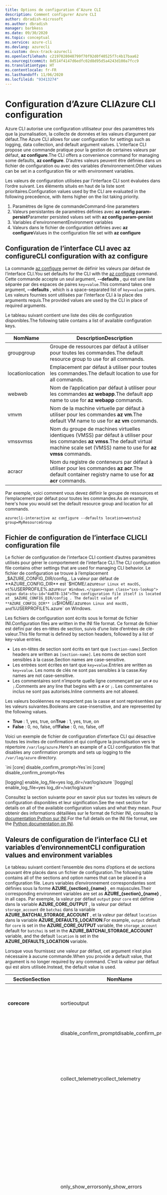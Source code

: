 ```yaml
---
title: Options de configuration d’Azure CLI
description: Comment configurer Azure CLI
author: dbradish-microsoft
ms.author: dbradish
manager: barbkess
ms.date: 09/30/2020
ms.topic: conceptual
ms.service: azure-cli
ms.devlang: azurecli
ms.custom: devx-track-azurecli
ms.openlocfilehash: c2197028048799f70f92d0f40525f7c4b17baa62
ms.sourcegitcommit: 8d514f4147d6edfc02d8d95d5a4243d100a7fcc9
ms.translationtype: HT
ms.contentlocale: fr-FR
ms.lasthandoff: 11/06/2020
ms.locfileid: "93413274"
---
```

# <a name="azure-cli-configuration"></a><span data-ttu-id="4a078-103">Configuration d’Azure CLI</span><span class="sxs-lookup"><span data-stu-id="4a078-103">Azure CLI configuration</span></span>

<span data-ttu-id="4a078-104">Azure CLI autorise une configuration utilisateur pour des paramètres tels que la journalisation, la collecte de données et les valeurs d’argument par défaut.</span><span class="sxs-lookup"><span data-stu-id="4a078-104">The Azure CLI allows for user configuration for settings such as logging, data collection, and default argument values.</span></span>
<span data-ttu-id="4a078-105">L’interface CLI propose une commande pratique pour la gestion de certaines valeurs par défaut, **az configure**.</span><span class="sxs-lookup"><span data-stu-id="4a078-105">The CLI offers a convenience command for managing some defaults, **az configure**.</span></span> <span data-ttu-id="4a078-106">D’autres valeurs peuvent être définies dans un fichier de configuration ou avec des variables d’environnement.</span><span class="sxs-lookup"><span data-stu-id="4a078-106">Other values can be set in a configuration file or with environment variables.</span></span>

<span data-ttu-id="4a078-107">Les valeurs de configuration utilisées par l’interface CLI sont évaluées dans l’ordre suivant. Les éléments situés en haut de la liste sont prioritaires.</span><span class="sxs-lookup"><span data-stu-id="4a078-107">Configuration values used by the CLI are evaluated in the following precedence, with items higher on the list taking priority.</span></span>

1. <span data-ttu-id="4a078-108">Paramètres de ligne de commande</span><span class="sxs-lookup"><span data-stu-id="4a078-108">Command-line parameters</span></span>
1. <span data-ttu-id="4a078-109">Valeurs persistantes de paramètres définies avec **az config param-persist**</span><span class="sxs-lookup"><span data-stu-id="4a078-109">Parameter persisted values set with **az config param-persist**</span></span>
1. <span data-ttu-id="4a078-110">Variables d'environnement</span><span class="sxs-lookup"><span data-stu-id="4a078-110">Environment variables</span></span>
1. <span data-ttu-id="4a078-111">Valeurs dans le fichier de configuration définies avec **az configure**</span><span class="sxs-lookup"><span data-stu-id="4a078-111">Values in the configuration file set with **az configure**</span></span>

## <a name="cli-configuration-with-az-configure"></a><span data-ttu-id="4a078-112">Configuration de l’interface CLI avec az configure</span><span class="sxs-lookup"><span data-stu-id="4a078-112">CLI configuration with az configure</span></span>

<span data-ttu-id="4a078-113">La commande [az configure](/cli/azure/reference-index#az-configure) permet de définir les valeurs par défaut de l’interface CLI.</span><span class="sxs-lookup"><span data-stu-id="4a078-113">You set defaults for the CLI with the [az configure](/cli/azure/reference-index#az-configure) command.</span></span>
<span data-ttu-id="4a078-114">Cette commande accepte un seul argument, **--defaults** , qui est une liste séparée par des espaces de paires `key=value`.</span><span class="sxs-lookup"><span data-stu-id="4a078-114">This command takes one argument, **--defaults** , which is a space-separated list of `key=value` pairs.</span></span> <span data-ttu-id="4a078-115">Les valeurs fournies sont utilisées par l’interface CLI à la place des arguments requis.</span><span class="sxs-lookup"><span data-stu-id="4a078-115">The provided values are used by the CLI in place of required arguments.</span></span>

<span data-ttu-id="4a078-116">Le tableau suivant contient une liste des clés de configuration disponibles.</span><span class="sxs-lookup"><span data-stu-id="4a078-116">The following table contains a list of available configuration keys.</span></span>

| <span data-ttu-id="4a078-117">Nom</span><span class="sxs-lookup"><span data-stu-id="4a078-117">Name</span></span> | <span data-ttu-id="4a078-118">Description</span><span class="sxs-lookup"><span data-stu-id="4a078-118">Description</span></span> |
|------|-------------|
| <span data-ttu-id="4a078-119">group</span><span class="sxs-lookup"><span data-stu-id="4a078-119">group</span></span> | <span data-ttu-id="4a078-120">Groupe de ressources par défaut à utiliser pour toutes les commandes.</span><span class="sxs-lookup"><span data-stu-id="4a078-120">The default resource group to use for all commands.</span></span> |
| <span data-ttu-id="4a078-121">location</span><span class="sxs-lookup"><span data-stu-id="4a078-121">location</span></span> | <span data-ttu-id="4a078-122">Emplacement par défaut à utiliser pour toutes les commandes.</span><span class="sxs-lookup"><span data-stu-id="4a078-122">The default location to use for all commands.</span></span> |
| <span data-ttu-id="4a078-123">web</span><span class="sxs-lookup"><span data-stu-id="4a078-123">web</span></span> | <span data-ttu-id="4a078-124">Nom de l’application par défaut à utiliser pour les commandes **az webapp**.</span><span class="sxs-lookup"><span data-stu-id="4a078-124">The default app name to use for **az webapp** commands.</span></span> |
| <span data-ttu-id="4a078-125">vm</span><span class="sxs-lookup"><span data-stu-id="4a078-125">vm</span></span> | <span data-ttu-id="4a078-126">Nom de la machine virtuelle par défaut à utiliser pour les commandes **az vm**.</span><span class="sxs-lookup"><span data-stu-id="4a078-126">The default VM name to use for **az vm** commands.</span></span> |
| <span data-ttu-id="4a078-127">vmss</span><span class="sxs-lookup"><span data-stu-id="4a078-127">vmss</span></span> | <span data-ttu-id="4a078-128">Nom du groupe de machines virtuelles identiques (VMSS) par défaut à utiliser pour les commandes **az vmss**.</span><span class="sxs-lookup"><span data-stu-id="4a078-128">The default virtual machine scale set (VMSS) name to use for  **az vmss** commands.</span></span> |
| <span data-ttu-id="4a078-129">acr</span><span class="sxs-lookup"><span data-stu-id="4a078-129">acr</span></span> | <span data-ttu-id="4a078-130">Nom du registre de conteneurs par défaut à utiliser pour les commandes **az acr**.</span><span class="sxs-lookup"><span data-stu-id="4a078-130">The default container registry name to use for **az acr** commands.</span></span> |

<span data-ttu-id="4a078-131">Par exemple, voici comment vous devez définir le groupe de ressources et l’emplacement par défaut pour toutes les commandes.</span><span class="sxs-lookup"><span data-stu-id="4a078-131">As an example, here's how you would set the default resource group and location for all commands.</span></span>

`azurecli-interactive
az configure --defaults location=westus2 group=MyResourceGroup
`

## <a name="cli-configuration-file"></a><span data-ttu-id="4a078-132">Fichier de configuration de l’interface CLI</span><span class="sxs-lookup"><span data-stu-id="4a078-132">CLI configuration file</span></span>

<span data-ttu-id="4a078-133">Le fichier de configuration de l’interface CLI contient d’autres paramètres utilisés pour gérer le comportement de l’interface CLI.</span><span class="sxs-lookup"><span data-stu-id="4a078-133">The CLI configuration file contains other settings that are used for managing CLI behavior.</span></span> <span data-ttu-id="4a078-134">Le fichier de configuration se trouve à l’emplacement _$AZURE_CONFIG_DIR/config_. La valeur par défaut de **AZURE_CONFIG_DIR** est `$HOME/.azure` sur Linux et macOS, et `%USERPROFILE%\.azure` sur Windows.</span><span class="sxs-lookup"><span data-stu-id="4a078-134">The configuration file itself is located at _$AZURE_CONFIG_DIR/config_. The default value of **AZURE_CONFIG_DIR** is `$HOME/.azure` on Linux and macOS, and `%USERPROFILE%\.azure` on Windows.</span></span>

<span data-ttu-id="4a078-135">Les fichiers de configuration sont écrits sous le format de fichier INI.</span><span class="sxs-lookup"><span data-stu-id="4a078-135">Configuration files are written in the INI file format.</span></span> <span data-ttu-id="4a078-136">Ce format de fichier est défini par des en-têtes de section, suivis d’une liste d’entrées de clé-valeur.</span><span class="sxs-lookup"><span data-stu-id="4a078-136">This file format is defined by section headers, followed by a list of key-value entries.</span></span>

* <span data-ttu-id="4a078-137">Les en-têtes de section sont écrits en tant que `[section-name]`.</span><span class="sxs-lookup"><span data-stu-id="4a078-137">Section headers are written as `[section-name]`.</span></span> <span data-ttu-id="4a078-138">Les noms de section sont sensibles à la casse.</span><span class="sxs-lookup"><span data-stu-id="4a078-138">Section names are case-sensitive.</span></span>
* <span data-ttu-id="4a078-139">Les entrées sont écrites en tant que `key=value`.</span><span class="sxs-lookup"><span data-stu-id="4a078-139">Entries are written as `key=value`.</span></span> <span data-ttu-id="4a078-140">Les noms de clés ne sont pas sensibles à la casse.</span><span class="sxs-lookup"><span data-stu-id="4a078-140">Key names are not case-sensitive.</span></span>
* <span data-ttu-id="4a078-141">Les commentaires sont n’importe quelle ligne commençant par un `#` ou `;`.</span><span class="sxs-lookup"><span data-stu-id="4a078-141">Comments are any line that begins with a `#` or `;`.</span></span> <span data-ttu-id="4a078-142">Les commentaires inclus ne sont pas autorisés.</span><span class="sxs-lookup"><span data-stu-id="4a078-142">Inline comments are not allowed.</span></span>

<span data-ttu-id="4a078-143">Les valeurs booléennes ne respectent pas la casse et sont représentées par les valeurs suivantes.</span><span class="sxs-lookup"><span data-stu-id="4a078-143">Booleans are case-insensitive, and are represented by the following values.</span></span>

* <span data-ttu-id="4a078-144">__True__ : 1, yes, true, on</span><span class="sxs-lookup"><span data-stu-id="4a078-144">__True__ : 1, yes, true, on</span></span>
* <span data-ttu-id="4a078-145">__False__ : 0, no, false, off</span><span class="sxs-lookup"><span data-stu-id="4a078-145">__False__ : 0, no, false, off</span></span>

<span data-ttu-id="4a078-146">Voici un exemple de fichier de configuration d’interface CLI qui désactive toutes les invites de confirmation et qui configure la journalisation vers le répertoire `/var/log/azure`.</span><span class="sxs-lookup"><span data-stu-id="4a078-146">Here's an example of a CLI configuration file that disables any confirmation prompts and sets up logging to the `/var/log/azure` directory.</span></span>

<span data-ttu-id="4a078-147">\`ini [core] disable_confirm_prompt=Yes</span><span class="sxs-lookup"><span data-stu-id="4a078-147">\`ini [core] disable_confirm_prompt=Yes</span></span>

<span data-ttu-id="4a078-148">[logging] enable_log_file=yes log_dir=/var/log/azure \`</span><span class="sxs-lookup"><span data-stu-id="4a078-148">[logging] enable_log_file=yes log_dir=/var/log/azure \`</span></span>

<span data-ttu-id="4a078-149">Consultez la section suivante pour en savoir plus sur toutes les valeurs de configuration disponibles et leur signification.</span><span class="sxs-lookup"><span data-stu-id="4a078-149">See the next section for details on all of the available configuration values and what they mean.</span></span> <span data-ttu-id="4a078-150">Pour obtenir des informations détaillées sur le format de fichier INI, consultez la [documentation Python sur INI](https://docs.python.org/3/library/configparser.html#supported-ini-file-structure).</span><span class="sxs-lookup"><span data-stu-id="4a078-150">For the full details on the INI file format, see the [Python documentation on INI](https://docs.python.org/3/library/configparser.html#supported-ini-file-structure).</span></span>

## <a name="cli-configuration-values-and-environment-variables"></a><span data-ttu-id="4a078-151">Valeurs de configuration de l’interface CLI et variables d’environnement</span><span class="sxs-lookup"><span data-stu-id="4a078-151">CLI configuration values and environment variables</span></span>

<span data-ttu-id="4a078-152">Le tableau suivant contient l’ensemble des noms d’options et de sections pouvant être placés dans un fichier de configuration.</span><span class="sxs-lookup"><span data-stu-id="4a078-152">The following table contains all of the sections and option names that can be placed in a configuration file.</span></span> <span data-ttu-id="4a078-153">Leurs variables d’environnement correspondantes sont définies sous la forme **AZURE_{section}_{name}** , en majuscules.</span><span class="sxs-lookup"><span data-stu-id="4a078-153">Their corresponding environment variables are set as **AZURE_{section}_{name}** , in all caps.</span></span> <span data-ttu-id="4a078-154">Par exemple, la valeur par défaut `output` pour `core` est définie dans la variable **AZURE_CORE_OUTPUT** , la valeur par défaut `storage_account` de `batchai` dans la variable **AZURE_BATCHAI_STORAGE_ACCOUNT** , et la valeur par défaut `location` dans la variable **AZURE_DEFAULTS_LOCATION**.</span><span class="sxs-lookup"><span data-stu-id="4a078-154">For example, `output` default for `core` is set in the **AZURE_CORE_OUTPUT** variable, the `storage_account` default for `batchai` is set in the **AZURE_BATCHAI_STORAGE_ACCOUNT** variable, and the default `location` is set in the **AZURE_DEFAULTS_LOCATION** variable.</span></span>

<span data-ttu-id="4a078-155">Lorsque vous fournissez une valeur par défaut, cet argument n’est plus nécessaire à aucune commande.</span><span class="sxs-lookup"><span data-stu-id="4a078-155">When you provide a default value, that argument is no longer required by any command.</span></span> <span data-ttu-id="4a078-156">C’est la valeur par défaut qui est alors utilisée.</span><span class="sxs-lookup"><span data-stu-id="4a078-156">Instead, the default value is used.</span></span>

| <span data-ttu-id="4a078-157">Section</span><span class="sxs-lookup"><span data-stu-id="4a078-157">Section</span></span> | <span data-ttu-id="4a078-158">Nom</span><span class="sxs-lookup"><span data-stu-id="4a078-158">Name</span></span>      | <span data-ttu-id="4a078-159">Type</span><span class="sxs-lookup"><span data-stu-id="4a078-159">Type</span></span> | <span data-ttu-id="4a078-160">Description</span><span class="sxs-lookup"><span data-stu-id="4a078-160">Description</span></span>|
|---------|-----------|------|------------|
| <span data-ttu-id="4a078-161">__core__</span><span class="sxs-lookup"><span data-stu-id="4a078-161">__core__</span></span> | <span data-ttu-id="4a078-162">sortie</span><span class="sxs-lookup"><span data-stu-id="4a078-162">output</span></span> | <span data-ttu-id="4a078-163">string</span><span class="sxs-lookup"><span data-stu-id="4a078-163">string</span></span> | <span data-ttu-id="4a078-164">Format de sortie par défaut.</span><span class="sxs-lookup"><span data-stu-id="4a078-164">The default output format.</span></span> <span data-ttu-id="4a078-165">Choix possibles : **json** , **jsonc** , **tsv** et **table**.</span><span class="sxs-lookup"><span data-stu-id="4a078-165">Can be one of **json** , **jsonc** , **tsv** , or **table**.</span></span> |
| | <span data-ttu-id="4a078-166">disable\_confirm\_prompt</span><span class="sxs-lookup"><span data-stu-id="4a078-166">disable\_confirm\_prompt</span></span> | <span data-ttu-id="4a078-167">boolean</span><span class="sxs-lookup"><span data-stu-id="4a078-167">boolean</span></span> | <span data-ttu-id="4a078-168">Active/Désactive les invites de confirmation.</span><span class="sxs-lookup"><span data-stu-id="4a078-168">Turn confirmation prompts on/off.</span></span> |
| | <span data-ttu-id="4a078-169">collect\_telemetry</span><span class="sxs-lookup"><span data-stu-id="4a078-169">collect\_telemetry</span></span> | <span data-ttu-id="4a078-170">boolean</span><span class="sxs-lookup"><span data-stu-id="4a078-170">boolean</span></span> | <span data-ttu-id="4a078-171">Autorise Microsoft à recueillir des données anonymes sur l’utilisation de l’interface CLI.</span><span class="sxs-lookup"><span data-stu-id="4a078-171">Allow Microsoft to collect anonymous data on the usage of the CLI.</span></span> <span data-ttu-id="4a078-172">Pour obtenir des informations sur la confidentialité, consultez la [licence MIT Azure CLI](https://github.com/Azure/azure-cli/blob/dev/LICENSE).</span><span class="sxs-lookup"><span data-stu-id="4a078-172">For privacy information, see the [Azure CLI MIT license](https://github.com/Azure/azure-cli/blob/dev/LICENSE).</span></span> |
| | <span data-ttu-id="4a078-173">only\_show\_errors</span><span class="sxs-lookup"><span data-stu-id="4a078-173">only\_show\_errors</span></span> | <span data-ttu-id="4a078-174">boolean</span><span class="sxs-lookup"><span data-stu-id="4a078-174">boolean</span></span> | <span data-ttu-id="4a078-175">Montre uniquement les erreurs pendant l’appel de commande.</span><span class="sxs-lookup"><span data-stu-id="4a078-175">Only show errors during command invocation.</span></span> <span data-ttu-id="4a078-176">En d’autres termes, seules les erreurs sont écrites dans **stderr**.</span><span class="sxs-lookup"><span data-stu-id="4a078-176">In other words, only errors will be written to **stderr**.</span></span> <span data-ttu-id="4a078-177">Il supprime les avertissements des commandes en préversion, dépréciées et expérimentales.</span><span class="sxs-lookup"><span data-stu-id="4a078-177">It suppresses warnings from preview, deprecated and experimental commands.</span></span> <span data-ttu-id="4a078-178">Il est également disponible pour des commandes individuelles avec le paramètre **--only-show-errors**.</span><span class="sxs-lookup"><span data-stu-id="4a078-178">It is also available for individual commands with the **--only-show-errors** parameter.</span></span> |
| | <span data-ttu-id="4a078-179">no\_color</span><span class="sxs-lookup"><span data-stu-id="4a078-179">no\_color</span></span> | <span data-ttu-id="4a078-180">boolean</span><span class="sxs-lookup"><span data-stu-id="4a078-180">boolean</span></span> | <span data-ttu-id="4a078-181">Désactive la couleur.</span><span class="sxs-lookup"><span data-stu-id="4a078-181">Disable color.</span></span> <span data-ttu-id="4a078-182">Les messages de couleur d’origine ont le préfixe `DEBUG`, `INFO`, `WARNING` et `ERROR`.</span><span class="sxs-lookup"><span data-stu-id="4a078-182">Originally colored messages will be prefixed with `DEBUG`, `INFO`, `WARNING` and `ERROR`.</span></span> <span data-ttu-id="4a078-183">Cela contourne le problème d’une bibliothèque tierce où la couleur du terminal ne peut pas être restaurée après une redirection de **stdout**.</span><span class="sxs-lookup"><span data-stu-id="4a078-183">This bypasses the issue of a third-party library where the terminal's color cannot revert back after a **stdout** redirection.</span></span> |
| <span data-ttu-id="4a078-184">__logging__</span><span class="sxs-lookup"><span data-stu-id="4a078-184">__logging__</span></span> | <span data-ttu-id="4a078-185">enable\_log\_file</span><span class="sxs-lookup"><span data-stu-id="4a078-185">enable\_log\_file</span></span> | <span data-ttu-id="4a078-186">boolean</span><span class="sxs-lookup"><span data-stu-id="4a078-186">boolean</span></span> | <span data-ttu-id="4a078-187">Active/Désactive la journalisation.</span><span class="sxs-lookup"><span data-stu-id="4a078-187">Turn logging on/off.</span></span> |
| | <span data-ttu-id="4a078-188">log\_dir</span><span class="sxs-lookup"><span data-stu-id="4a078-188">log\_dir</span></span> | <span data-ttu-id="4a078-189">string</span><span class="sxs-lookup"><span data-stu-id="4a078-189">string</span></span> | <span data-ttu-id="4a078-190">Répertoire dans lequel écrire les journaux d’activité.</span><span class="sxs-lookup"><span data-stu-id="4a078-190">The directory to write logs to.</span></span> <span data-ttu-id="4a078-191">Par défaut, cette valeur est `${AZURE_CONFIG_DIR}/logs*`.</span><span class="sxs-lookup"><span data-stu-id="4a078-191">By default this value is `${AZURE_CONFIG_DIR}/logs*`.</span></span> |
| <span data-ttu-id="4a078-192">__defaults__</span><span class="sxs-lookup"><span data-stu-id="4a078-192">__defaults__</span></span> | <span data-ttu-id="4a078-193">group</span><span class="sxs-lookup"><span data-stu-id="4a078-193">group</span></span> | <span data-ttu-id="4a078-194">string</span><span class="sxs-lookup"><span data-stu-id="4a078-194">string</span></span> | <span data-ttu-id="4a078-195">Groupe de ressources par défaut à utiliser pour toutes les commandes.</span><span class="sxs-lookup"><span data-stu-id="4a078-195">The default resource group to use for all commands.</span></span> |
| | <span data-ttu-id="4a078-196">location</span><span class="sxs-lookup"><span data-stu-id="4a078-196">location</span></span> | <span data-ttu-id="4a078-197">string</span><span class="sxs-lookup"><span data-stu-id="4a078-197">string</span></span> | <span data-ttu-id="4a078-198">Emplacement par défaut à utiliser pour toutes les commandes.</span><span class="sxs-lookup"><span data-stu-id="4a078-198">The default location to use for all commands.</span></span> |
| | <span data-ttu-id="4a078-199">web</span><span class="sxs-lookup"><span data-stu-id="4a078-199">web</span></span> | <span data-ttu-id="4a078-200">string</span><span class="sxs-lookup"><span data-stu-id="4a078-200">string</span></span> | <span data-ttu-id="4a078-201">Nom de l’application par défaut à utiliser pour les commandes **az webapp**.</span><span class="sxs-lookup"><span data-stu-id="4a078-201">The default app name to use for **az webapp** commands.</span></span> |
| | <span data-ttu-id="4a078-202">vm</span><span class="sxs-lookup"><span data-stu-id="4a078-202">vm</span></span> | <span data-ttu-id="4a078-203">string</span><span class="sxs-lookup"><span data-stu-id="4a078-203">string</span></span> | <span data-ttu-id="4a078-204">Nom de la machine virtuelle par défaut à utiliser pour les commandes **az vm**.</span><span class="sxs-lookup"><span data-stu-id="4a078-204">The default VM name to use for **az vm** commands.</span></span> |
| | <span data-ttu-id="4a078-205">vmss</span><span class="sxs-lookup"><span data-stu-id="4a078-205">vmss</span></span> | <span data-ttu-id="4a078-206">string</span><span class="sxs-lookup"><span data-stu-id="4a078-206">string</span></span> | <span data-ttu-id="4a078-207">Nom du groupe de machines virtuelles identiques (VMSS) par défaut à utiliser pour les commandes **az vmss**.</span><span class="sxs-lookup"><span data-stu-id="4a078-207">The default virtual machine scale set (VMSS) name to use for **az vmss** commands.</span></span> |
| | <span data-ttu-id="4a078-208">acr</span><span class="sxs-lookup"><span data-stu-id="4a078-208">acr</span></span> | <span data-ttu-id="4a078-209">string</span><span class="sxs-lookup"><span data-stu-id="4a078-209">string</span></span> | <span data-ttu-id="4a078-210">Nom du registre de conteneurs par défaut à utiliser pour les commandes **az acr**.</span><span class="sxs-lookup"><span data-stu-id="4a078-210">The default container registry name to use for **az acr** commands.</span></span> |
| <span data-ttu-id="4a078-211">__storage__</span><span class="sxs-lookup"><span data-stu-id="4a078-211">__storage__</span></span> | <span data-ttu-id="4a078-212">connection\_string</span><span class="sxs-lookup"><span data-stu-id="4a078-212">connection\_string</span></span> | <span data-ttu-id="4a078-213">string</span><span class="sxs-lookup"><span data-stu-id="4a078-213">string</span></span> | <span data-ttu-id="4a078-214">Chaîne de connexion par défaut à utiliser pour les commandes **az storage**.</span><span class="sxs-lookup"><span data-stu-id="4a078-214">The default connection string to use for **az storage** commands.</span></span> |
| | <span data-ttu-id="4a078-215">account</span><span class="sxs-lookup"><span data-stu-id="4a078-215">account</span></span> | <span data-ttu-id="4a078-216">string</span><span class="sxs-lookup"><span data-stu-id="4a078-216">string</span></span> | <span data-ttu-id="4a078-217">Nom de compte par défaut à utiliser pour les commandes **az storage**.</span><span class="sxs-lookup"><span data-stu-id="4a078-217">The default account name to use for **az storage** commands.</span></span> |
| | <span data-ttu-id="4a078-218">key</span><span class="sxs-lookup"><span data-stu-id="4a078-218">key</span></span> | <span data-ttu-id="4a078-219">string</span><span class="sxs-lookup"><span data-stu-id="4a078-219">string</span></span> | <span data-ttu-id="4a078-220">Clé de compte par défaut à utiliser pour les commandes **az storage**.</span><span class="sxs-lookup"><span data-stu-id="4a078-220">The default account key to use for **az storage** commands.</span></span> |
| | <span data-ttu-id="4a078-221">sas\_token</span><span class="sxs-lookup"><span data-stu-id="4a078-221">sas\_token</span></span> | <span data-ttu-id="4a078-222">string</span><span class="sxs-lookup"><span data-stu-id="4a078-222">string</span></span> | <span data-ttu-id="4a078-223">Jeton SAS par défaut à utiliser pour les commandes **az storage**</span><span class="sxs-lookup"><span data-stu-id="4a078-223">The default SAS token to use for **az storage** commands.</span></span> |
| <span data-ttu-id="4a078-224">__batchai__</span><span class="sxs-lookup"><span data-stu-id="4a078-224">__batchai__</span></span> | <span data-ttu-id="4a078-225">storage\_account</span><span class="sxs-lookup"><span data-stu-id="4a078-225">storage\_account</span></span> | <span data-ttu-id="4a078-226">string</span><span class="sxs-lookup"><span data-stu-id="4a078-226">string</span></span> | <span data-ttu-id="4a078-227">Compte de stockage par défaut à utiliser pour les commandes **az batchai**.</span><span class="sxs-lookup"><span data-stu-id="4a078-227">The default storage account to use for **az batchai** commands.</span></span> |
| | <span data-ttu-id="4a078-228">storage\_key</span><span class="sxs-lookup"><span data-stu-id="4a078-228">storage\_key</span></span> | <span data-ttu-id="4a078-229">string</span><span class="sxs-lookup"><span data-stu-id="4a078-229">string</span></span> | <span data-ttu-id="4a078-230">Clé de stockage par défaut à utiliser pour les commandes **az batchai**.</span><span class="sxs-lookup"><span data-stu-id="4a078-230">The default storage key to use for **az batchai** commands.</span></span> |
| <span data-ttu-id="4a078-231">__batch__</span><span class="sxs-lookup"><span data-stu-id="4a078-231">__batch__</span></span> | <span data-ttu-id="4a078-232">account</span><span class="sxs-lookup"><span data-stu-id="4a078-232">account</span></span> | <span data-ttu-id="4a078-233">string</span><span class="sxs-lookup"><span data-stu-id="4a078-233">string</span></span> | <span data-ttu-id="4a078-234">Nom de compte Azure Batch par défaut à utiliser pour les commandes **az batch**.</span><span class="sxs-lookup"><span data-stu-id="4a078-234">The default Azure Batch account name to use for **az batch** commands.</span></span> |
| | <span data-ttu-id="4a078-235">access\_key</span><span class="sxs-lookup"><span data-stu-id="4a078-235">access\_key</span></span> | <span data-ttu-id="4a078-236">string</span><span class="sxs-lookup"><span data-stu-id="4a078-236">string</span></span> | <span data-ttu-id="4a078-237">Clé d’accès par défaut à utiliser pour les commandes **az batch**.</span><span class="sxs-lookup"><span data-stu-id="4a078-237">The default access key to use for **az batch** commands.</span></span> <span data-ttu-id="4a078-238">Uniquement utilisée avec l’autorisation `aad`.</span><span class="sxs-lookup"><span data-stu-id="4a078-238">Only used with `aad` authorization.</span></span> |
| | <span data-ttu-id="4a078-239">endpoint</span><span class="sxs-lookup"><span data-stu-id="4a078-239">endpoint</span></span> | <span data-ttu-id="4a078-240">string</span><span class="sxs-lookup"><span data-stu-id="4a078-240">string</span></span> | <span data-ttu-id="4a078-241">Point de terminaison par défaut auquel se connecter pour les commandes **az batch**.</span><span class="sxs-lookup"><span data-stu-id="4a078-241">The default endpoint to connect to for **az batch** commands.</span></span> |
| | <span data-ttu-id="4a078-242">auth\_mode</span><span class="sxs-lookup"><span data-stu-id="4a078-242">auth\_mode</span></span> | <span data-ttu-id="4a078-243">string</span><span class="sxs-lookup"><span data-stu-id="4a078-243">string</span></span> | <span data-ttu-id="4a078-244">Mode d’autorisation à utiliser pour les commandes **az batch**.</span><span class="sxs-lookup"><span data-stu-id="4a078-244">The authorization mode to use for **az batch** commands.</span></span> <span data-ttu-id="4a078-245">Peut être `shared_key` ou `aad`.</span><span class="sxs-lookup"><span data-stu-id="4a078-245">Can be `shared_key` or `aad`.</span></span> |
| <span data-ttu-id="4a078-246">__cloud__</span><span class="sxs-lookup"><span data-stu-id="4a078-246">__cloud__</span></span> | <span data-ttu-id="4a078-247">name</span><span class="sxs-lookup"><span data-stu-id="4a078-247">name</span></span> | <span data-ttu-id="4a078-248">string</span><span class="sxs-lookup"><span data-stu-id="4a078-248">string</span></span> | <span data-ttu-id="4a078-249">Cloud par défaut pour toutes les commandes **az**.</span><span class="sxs-lookup"><span data-stu-id="4a078-249">The default cloud for all **az** commands.</span></span>  <span data-ttu-id="4a078-250">Les valeurs possibles sont `AzureCloud` (valeur par défaut), `AzureChinaCloud`, `AzureUSGovernment`, `AzureGermanCloud`.</span><span class="sxs-lookup"><span data-stu-id="4a078-250">The possible values are  `AzureCloud` (default), `AzureChinaCloud`, `AzureUSGovernment`, `AzureGermanCloud`.</span></span> <span data-ttu-id="4a078-251">Pour changer de cloud, vous pouvez utiliser la commande **az cloud set –name**.</span><span class="sxs-lookup"><span data-stu-id="4a078-251">To change clouds, you can use the **az cloud set –name** command.</span></span>  <span data-ttu-id="4a078-252">Pour obtenir un exemple, consultez [Gérer des clouds avec l’interface Azure CLI](manage-clouds-azure-cli.md).</span><span class="sxs-lookup"><span data-stu-id="4a078-252">For an example, see [Manage Clouds with the Azure CLI](manage-clouds-azure-cli.md).</span></span> |
| <span data-ttu-id="4a078-253">__extension__</span><span class="sxs-lookup"><span data-stu-id="4a078-253">__extension__</span></span> | <span data-ttu-id="4a078-254">use_dynamic_install</span><span class="sxs-lookup"><span data-stu-id="4a078-254">use_dynamic_install</span></span> | <span data-ttu-id="4a078-255">string</span><span class="sxs-lookup"><span data-stu-id="4a078-255">string</span></span> | <span data-ttu-id="4a078-256">Installez une extension si elle n’est pas encore ajoutée lors de l’exécution d’une commande à partir de celle-ci.</span><span class="sxs-lookup"><span data-stu-id="4a078-256">Install an extension if it's not added yet when running a command from it.</span></span> <span data-ttu-id="4a078-257">Les valeurs possibles sont `no` (valeur par défaut), `yes_prompt`, `yes_without_prompt`.</span><span class="sxs-lookup"><span data-stu-id="4a078-257">The possible values are `no` (default), `yes_prompt`, `yes_without_prompt`.</span></span> |
| | <span data-ttu-id="4a078-258">run_after_dynamic_install</span><span class="sxs-lookup"><span data-stu-id="4a078-258">run_after_dynamic_install</span></span> | <span data-ttu-id="4a078-259">boolean</span><span class="sxs-lookup"><span data-stu-id="4a078-259">boolean</span></span> | <span data-ttu-id="4a078-260">Poursuivez l’exécution de la commande lorsqu’une extension est installée dynamiquement pour celle-ci.</span><span class="sxs-lookup"><span data-stu-id="4a078-260">Continue to run the command when an extension is dynamically installed for it.</span></span> <span data-ttu-id="4a078-261">La valeur par défaut est `False`.</span><span class="sxs-lookup"><span data-stu-id="4a078-261">Default is `False`.</span></span> |

> [!NOTE]
> <span data-ttu-id="4a078-262">Votre fichier de configuration peut contenir d’autres valeurs. Toutefois, celles-ci sont gérées directement par le biais de commandes CLI, notamment **az configure**.</span><span class="sxs-lookup"><span data-stu-id="4a078-262">You may see other values in your configuration file, but these are managed directly through CLI commands, including **az configure**.</span></span> <span data-ttu-id="4a078-263">Les valeurs répertoriées dans le tableau ci-dessus sont les seules valeurs que vous devez modifier vous-même.</span><span class="sxs-lookup"><span data-stu-id="4a078-263">The ones listed in the table above are the only values you should change yourself.</span></span>

## <a name="see-also"></a><span data-ttu-id="4a078-264">Voir aussi</span><span class="sxs-lookup"><span data-stu-id="4a078-264">See also</span></span>

- [<span data-ttu-id="4a078-265">Comment utiliser des paramètres persistants Azure CLI</span><span class="sxs-lookup"><span data-stu-id="4a078-265">How-to work with Azure CLI parameter persist</span></span>](param-persist-howto.md)
- [<span data-ttu-id="4a078-266">Tutoriel : Utiliser le paramètre persist avec des commandes Azure CLI séquentielles</span><span class="sxs-lookup"><span data-stu-id="4a078-266">Tutorial: Use parameter persist with sequential Azure CLI commands</span></span>](param-persist-tutorial.md)
